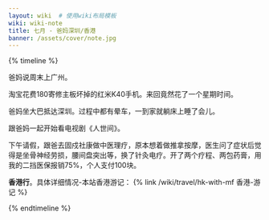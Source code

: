 ```yaml
---
layout: wiki  # 使用wiki布局模板
wiki: wiki-note
title: 七月 - 爸妈深圳/香港
banner: /assets/cover/note.jpg
--- 
```


{% timeline %}

<!-- node 2024.7.18 -->
爸妈说周末上广州。
<!-- node 2024.7.22 -->
淘宝花费180寄修主板坏掉的红米K40手机。来回竟然花了一个星期时间。 
<!-- node 2024.7.24 -->
爸妈坐大巴抵达深圳。过程中都有晕车，一到家就躺床上睡了会儿。
<!-- node 2024.7.25 -->
跟爸妈一起开始看电视剧《人世间》。
<!-- node 2024.7.26 -->
下午请假，跟爸去固戍社康做中医理疗，原本想着做推拿按摩，医生问了症状后觉得是坐骨神经劳损，腰间盘突出等，换了针灸电疗。开了两个疗程、两包药膏，用我的二挡医保报销75%，个人支付100块。
<!-- node 2024.7.27 -->
**香港行**。具体详细情况-本站香港游记：
{% link /wiki/travel/hk-with-mf 香港-游记 %}

{% endtimeline %}


